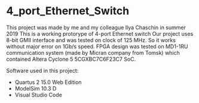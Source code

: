 # 4_port_Ethernet_Switch
This project was made by me and my colleague Ilya Chaschin in summer 2019
This is a working protorype of 4-port Ethernet switch
Our project uses 8-bit GMII interface and was tested on clock of 125 MHz. So it works without major error on 1Gb/s speed.
FPGA design was tested on MD1-1RU communication system (made by Micran company from Tomsk) which contained Altera Cyclone 5 5CGXBC7C6F23C7 SoC.

Software used in this project:
- Quartus 2 15.0 Web Edition
- ModelSim 10.3 D
- Visual Studio Code
